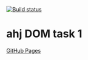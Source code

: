 [![Build status](https://ci.appveyor.com/api/projects/status/trb39rdnt2g6rtnd?svg=true)](https://ci.appveyor.com/project/qvvverty/ahj-dom-1)
# ahj DOM task 1
[GitHub Pages](https://qvvverty.github.io/ahj-dom-1/)
